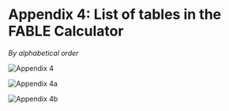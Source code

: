 # Appendix 4: List of tables in the FABLE Calculator

_By alphabetical order_

![Appendix 4](https://user-images.githubusercontent.com/68918893/88807701-59d90480-d1b2-11ea-9d88-4ec98eb6bc7d.png)

![Appendix 4a](https://user-images.githubusercontent.com/68918893/88807869-80973b00-d1b2-11ea-9010-3f77c1c25440.png)

![Appendix 4b](https://user-images.githubusercontent.com/68918893/88808040-ac1a2580-d1b2-11ea-8ee9-757c2a879e4c.png)

